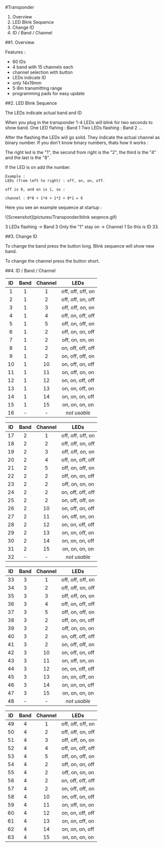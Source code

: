 #Transponder

1. Overview
2. LED Blink Sequence
3. Change ID
4. ID / Band / Channel

##1. Overview

Features :
  - 60 IDs
  - 4 band with 15 channels each
  - channel selection with button
  - LEDs indicate ID
  - only 14x19mm
  - 5-8m transmitting range
  - programming pads for easy update
  
##2. LED Blink Sequence

The LEDs indicate actual band and ID

When you plug in the transponder 1-4 LEDs will blink for two seconds to show band.
One LED flahing : Band 1
Two LEDs flashing : Band 2
...

After the flashing the LEDs will go solid. They indicate the actual channel as binary number.
If you don't know binary numbers, thats how it works :

The right led is the "1", the second from right is the "2", the third is the "4" and the last is the "8".

If the LED is on add the number.

````
Example :
LEDs (from left to right) : off, on, on, off.

off is 0, and on is 1, so :

channel : 0*8 + 1*4 + 1*2 + 0*1 = 6 
```` 

Here you see an example sequence at startup :

![Screenshot](pictures/Transponder/blink seqence.gif)

3 LEDs flashing -> Band 3
Only the "1" stay on -> Channel 1
So this is ID 33.

##3. Change ID

To change the band press the button long. Blink sequence will show new band.

To change the channel press the button short.

##4. ID / Band / Channel

| ID | Band | Channel | LEDs              |
|:--:|:----:|:-------:|:-----------------:|
|  1 |   1  |    1    | off, off, off, on |
|  2 |   1  |    2    | off, off, on, off |
|  3 |   1  |    3    | off, off, on, on  |
|  4 |   1  |    4    | off, on, off, off |
|  5 |   1  |    5    | off, on, off, on  |
|  6 |   1  |    2    | off, on, on, off  |
|  7 |   1  |    2    | off, on, on, on   |
|  8 |   1  |    2    | on, off, off, off |
|  9 |   1  |    2    | on, off, off, on  |
| 10 |   1  |   10    | on, off, on, off  |
| 11 |   1  |   11    | on, off, on, on   |
| 12 |   1  |   12    | on, on, off, off  |
| 13 |   1  |   13    | on, on, off, on   |
| 14 |   1  |   14    | on, on, on, off   |
| 15 |   1  |   15    | on, on, on, on    |
| 16 |   -  |    -    | _not usable_      |

| ID | Band | Channel | LEDs              |
|:--:|:----:|:-------:|:-----------------:|
| 17 |   2  |    1    | off, off, off, on |
| 18 |   2  |    2    | off, off, on, off |
| 19 |   2  |    3    | off, off, on, on  |
| 20 |   2  |    4    | off, on, off, off |
| 21 |   2  |    5    | off, on, off, on  |
| 22 |   2  |    2    | off, on, on, off  |
| 23 |   2  |    2    | off, on, on, on   |
| 24 |   2  |    2    | on, off, off, off |
| 25 |   2  |    2    | on, off, off, on  |
| 26 |   2  |   10    | on, off, on, off  |
| 27 |   2  |   11    | on, off, on, on   |
| 28 |   2  |   12    | on, on, off, off  |
| 29 |   2  |   13    | on, on, off, on   |
| 30 |   2  |   14    | on, on, on, off   |
| 31 |   2  |   15    | on, on, on, on    |
| 32 |   -  |    -    | _not usable_      |

| ID | Band | Channel | LEDs              |
|:--:|:----:|:-------:|:-----------------:|
| 33 |   3  |    1    | off, off, off, on |
| 34 |   3  |    2    | off, off, on, off |
| 35 |   3  |    3    | off, off, on, on  |
| 36 |   3  |    4    | off, on, off, off |
| 37 |   3  |    5    | off, on, off, on  |
| 38 |   3  |    2    | off, on, on, off  |
| 39 |   3  |    2    | off, on, on, on   |
| 40 |   3  |    2    | on, off, off, off |
| 41 |   3  |    2    | on, off, off, on  |
| 42 |   3  |   10    | on, off, on, off  |
| 43 |   3  |   11    | on, off, on, on   |
| 44 |   3  |   12    | on, on, off, off  |
| 45 |   3  |   13    | on, on, off, on   |
| 46 |   3  |   14    | on, on, on, off   |
| 47 |   3  |   15    | on, on, on, on    |
| 48 |   -  |    -    | _not usable_      |

| ID | Band | Channel | LEDs              |
|:--:|:----:|:-------:|:-----------------:|
| 49 |   4  |    1    | off, off, off, on |
| 50 |   4  |    2    | off, off, on, off |
| 51 |   4  |    3    | off, off, on, on  |
| 52 |   4  |    4    | off, on, off, off |
| 53 |   4  |    5    | off, on, off, on  |
| 54 |   4  |    2    | off, on, on, off  |
| 55 |   4  |    2    | off, on, on, on   |
| 56 |   4  |    2    | on, off, off, off |
| 57 |   4  |    2    | on, off, off, on  |
| 58 |   4  |   10    | on, off, on, off  |
| 59 |   4  |   11    | on, off, on, on   |
| 60 |   4  |   12    | on, on, off, off  |
| 61 |   4  |   13    | on, on, off, on   |
| 62 |   4  |   14    | on, on, on, off   |
| 63 |   4  |   15    | on, on, on, on    |
